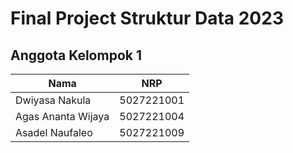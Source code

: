 # Final Project Struktur Data 2023

## Anggota Kelompok 1

| Nama                      | NRP        |
| ------------------------- | ---------- |
| Dwiyasa Nakula            | 5027221001 |
| Agas Ananta Wijaya        | 5027221004 |
| Asadel Naufaleo           | 5027221009 |
